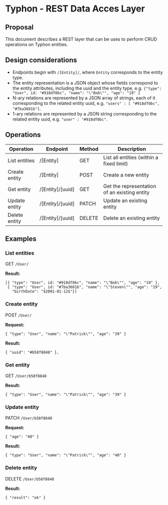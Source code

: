 # Typhon - REST Data Acces Layer
## Proposal

This document describes a REST layer that can be uses to perform CRUD operations on Typhon entities.

## Design considerations

* Endpoints begin with `/[Entity]/`, where `Entity` corresponds to the entity type.
* The entity representation is a JSON object whose fields correspond to the entity attributes, including the uuid and the entity type, e.g. `{"type": "User", id: "#918df0bc", "name": "\"Bob\"", "age": "19" }`
* N-ary relations are represented by a JSON array of strings, each of it corresponding to the related entity uuid, e.g. `"users" : [ "#918df0bc", "#7ba3681b"]`.
* 1-ary relations are represented by a JSON string corresponding to the related entity uuid, e.g. `"user" : "#918df0bc"`.


## Operations

| Operation| Endpoint  | Method  | Description |
|---|---|---|---|
| List entities | /[Entity] | GET  | List all entities (within a fixed limit) |
| Create entity | /[Entity] | POST  | Create a new entity |
| Get entity | /[Entity]/[uuid]  | GET  | Get the representation of an existing entity |
| Update entity | /[Entity]/[uuid]  | PATCH  | Update an existing entity |
| Delete entity | /[Entity]/[uuid]  | DELETE  | Delete an existing entity |

## Examples

### List entities

GET `/User/`

**Result:**

```
[{ "type": "User", id: "#918df0bc", "name": "\"Bob\"", "age": "19" },
 { "type": "User", id: "#7ba3681b", "name": "\"Steven\"", "age": "29", 
   "birthDate": "$2001-01-12$"}]
```
 
### Create entity

POST `/User/`

**Request:**

```
{ "type": "User", "name": "\"Patrick\"", "age": "39" }
```

**Result:**

```
{ "uuid": "#b58f8848" },
```
 
### Get entity

GET `/User/b58f8848`

**Result:**

```
{ "type": "User", "name": "\"Patrick\"", "age": "39" }
```
 
### Update entity

PATCH `/User/b58f8848`

**Request:**

```
{ "age": "40" }
```

**Result:**

```
{ "type": "User", "name": "\"Patrick\"", "age": "40" }
```

### Delete entity

DELETE `/User/b58f8848`

**Result:**

```
{ "result": "ok" }
```
